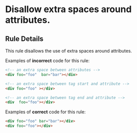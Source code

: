 # Disallow extra spaces around attributes.

## Rule Details

This rule disallows the use of extra spaces around attributes.

Examples of **incorrect** code for this rule:

<!-- prettier-ignore-start -->
```html
<!-- an extra space between attributes -->
<div foo="foo"  bar="bar"></div>

<!-- an extra space between tag start and attribute -->
<div foo="foo" ></div>

<!-- an extra space between tag end and attribute -->
<div  foo="foo"></div>
```
<!-- prettier-ignore-end -->

Examples of **correct** code for this rule:

```html
<div foo="foo" bar="bar"></div>
<div foo="foo"></div>
```
